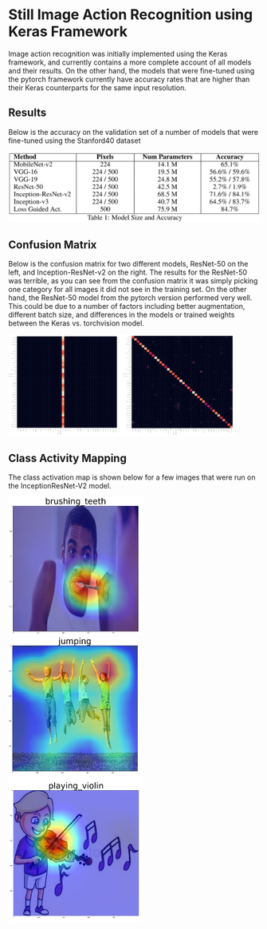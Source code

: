 # Still Image Action Recognition using Keras Framework

Image action recognition was initially implemented using the Keras framework, and currently contains a more complete 
account of all models and their results.  On the other hand, the models that were fine-tuned using the pytorch framework currently have accuracy rates that are higher than their Keras counterparts for the same input resolution.


## Results

Below is the accuracy on the validation set of a number of models that were fine-tuned using the Stanford40 dataset

<img src="images/image_results_table.png">

## Confusion Matrix
Below is the confusion matrix for two different models, ResNet-50 on the left, and Inception-ResNet-v2 on the right.
The results for the ResNet-50 was terrible, as you can see from the confusion matrix it was simply picking one category for all images it did not see in the training set.  On the other hand, the ResNet-50 model from the pytorch version performed very well.  This could be due to a number of factors including better augmentation, different batch size, and differences in the models or trained weights between the Keras vs. torchvision model.

<img src="images/ResNet-50_cmat.png" width="45%"/><img src="images/Inception_ResNet_v2.png" width="45%" />

## Class Activity Mapping

The class activation map is shown below for a few images that were run on the InceptionResNet-V2 model.

<img src="images/brushing.png" /> <img src="images/jumping.png" /> <img src="images/violin1.png" /> 
